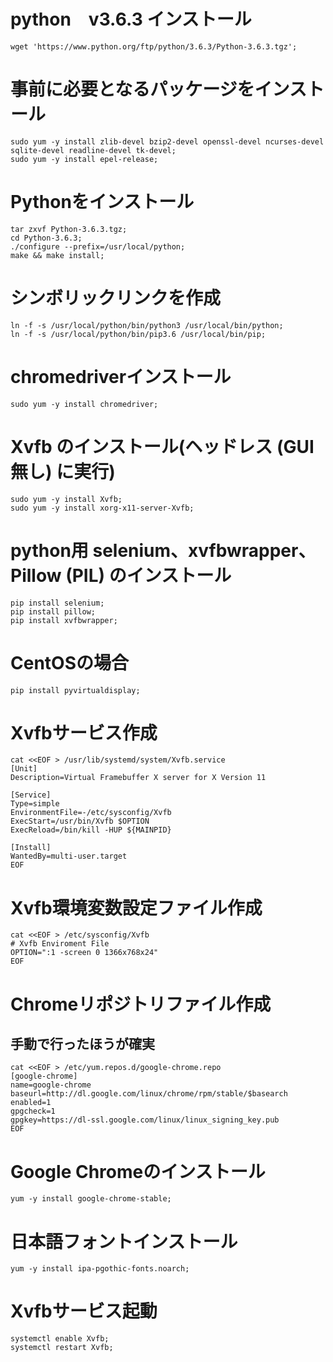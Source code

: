 # python　v3.6.3 インストール
```
wget 'https://www.python.org/ftp/python/3.6.3/Python-3.6.3.tgz';
```
# 事前に必要となるパッケージをインストール
```
sudo yum -y install zlib-devel bzip2-devel openssl-devel ncurses-devel sqlite-devel readline-devel tk-devel;
sudo yum -y install epel-release;
```

# Pythonをインストール
```
tar zxvf Python-3.6.3.tgz;
cd Python-3.6.3;
./configure --prefix=/usr/local/python;
make && make install;
```

# シンボリックリンクを作成
```
ln -f -s /usr/local/python/bin/python3 /usr/local/bin/python;
ln -f -s /usr/local/python/bin/pip3.6 /usr/local/bin/pip;
```

# chromedriverインストール
```
sudo yum -y install chromedriver;
```

# Xvfb のインストール(ヘッドレス (GUI 無し) に実行)
```
sudo yum -y install Xvfb;
sudo yum -y install xorg-x11-server-Xvfb;
```

# python用 selenium、xvfbwrapper、Pillow (PIL) のインストール
```
pip install selenium;
pip install pillow;
pip install xvfbwrapper;
```

# CentOSの場合
```
pip install pyvirtualdisplay;
```

# Xvfbサービス作成
```
cat <<EOF > /usr/lib/systemd/system/Xvfb.service
[Unit]
Description=Virtual Framebuffer X server for X Version 11

[Service]
Type=simple
EnvironmentFile=-/etc/sysconfig/Xvfb
ExecStart=/usr/bin/Xvfb $OPTION
ExecReload=/bin/kill -HUP ${MAINPID}

[Install]
WantedBy=multi-user.target
EOF
```

# Xvfb環境変数設定ファイル作成
```
cat <<EOF > /etc/sysconfig/Xvfb
# Xvfb Enviroment File
OPTION=":1 -screen 0 1366x768x24"
EOF
```

# Chromeリポジトリファイル作成
## 手動で行ったほうが確実
```
cat <<EOF > /etc/yum.repos.d/google-chrome.repo
[google-chrome]
name=google-chrome
baseurl=http://dl.google.com/linux/chrome/rpm/stable/$basearch
enabled=1
gpgcheck=1
gpgkey=https://dl-ssl.google.com/linux/linux_signing_key.pub
EOF
```

# Google Chromeのインストール
```
yum -y install google-chrome-stable;
```

# 日本語フォントインストール
```
yum -y install ipa-pgothic-fonts.noarch;
```

# Xvfbサービス起動
```
systemctl enable Xvfb;
systemctl restart Xvfb;
```
